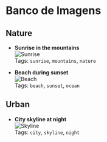 # Banco de Imagens

## Nature
- **Sunrise in the mountains**  
  ![Sunrise](images/nature/sunrise.jpg)  
  Tags: `sunrise`, `mountains`, `nature`

- **Beach during sunset**  
  ![Beach](images/nature/beach.jpg)  
  Tags: `beach`, `sunset`, `ocean`

## Urban
- **City skyline at night**  
  ![Skyline](images/urban/skyline.jpg)  
  Tags: `city`, `skyline`, `night`

